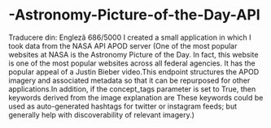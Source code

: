 # -Astronomy-Picture-of-the-Day-API
 Traducere din: Engleză 686/5000 I created a small application in which I took data from the NASA API APOD server (One of the most popular websites at NASA is the Astronomy Picture of the Day. In fact, this website is one of the most popular websites across all federal agencies. It has the popular appeal of a Justin Bieber video.This endpoint structures the APOD imagery and associated metadata so that it can be repurposed for other applications.In addition, if the concept_tags parameter is set to True, then keywords derived from the image explanation are These keywords could be used as auto-generated hashtags for twitter or instagram feeds; but generally help with discoverability of relevant imagery.)
